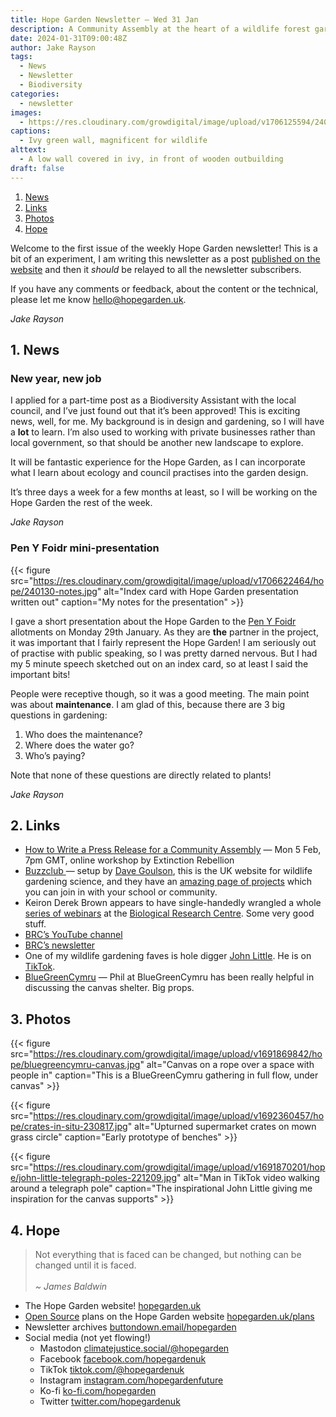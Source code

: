 ```yaml
---
title: Hope Garden Newsletter — Wed 31 Jan
description: A Community Assembly at the heart of a wildlife forest garden 💚 — Green light for a new job and for the Hope Garden
date: 2024-01-31T09:00:48Z
author: Jake Rayson 
tags: 
  - News
  - Newsletter
  - Biodiversity
categories: 
  - newsletter
images: 
  - https://res.cloudinary.com/growdigital/image/upload/v1706125594/240124-ivy-wall.jpg
captions: 
  - Ivy green wall, magnificent for wildlife
alttext: 
  - A low wall covered in ivy, in front of wooden outbuilding 
draft: false
---
```


1. [News](#1-news)
2. [Links](#2-links)
3. [Photos](#3-photos)
4. [Hope](#4-hope)

Welcome to the first issue of the weekly Hope Garden newsletter! This is a bit of an experiment, I am writing this newsletter as a post [published on the website](https://hopegarden.uk/categories/newsletter/) and then it _should_ be relayed to all the newsletter subscribers. 

If you have any comments or feedback, about the content or the technical, please let me know <hello@hopegarden.uk>.

_Jake Rayson_

## 1. News

### New year, new job

I applied for a part-time post as a Biodiversity Assistant with the local council, and I’ve just found out that it’s been approved! This is exciting news, well, for me. My background is in design and gardening, so I will have a **lot** to learn. I’m also used to working with private businesses rather than local government, so that should be another new landscape to explore. 

It will be fantastic experience for the Hope Garden, as I can incorporate what I learn about ecology and council practises into the garden design.

It’s three days a week for a few months at least, so I will be working on the Hope Garden the rest of the week.

_Jake Rayson_

### Pen Y Foidr mini-presentation

{{< figure src="https://res.cloudinary.com/growdigital/image/upload/v1706622464/hope/240130-notes.jpg" alt="Index card with Hope Garden presentation written out" caption="My notes for the presentation" >}}

I gave a short presentation about the Hope Garden to the [Pen Y Foidr](https://ffynnoneresilience.org.uk/penyfoidr/) allotments on Monday 29th January. As they are **the** partner in the project, it was important that I fairly represent the Hope Garden! I am seriously out of practise with public speaking, so I was pretty darned nervous. But I had my 5 minute speech sketched out on an index card, so at least I said the important bits!

People were receptive though, so it was a good meeting. The main point was about **maintenance**. I am glad of this, because there are 3 big questions in gardening:

1. Who does the maintenance?
2. Where does the water go?
3. Who’s paying?

Note that none of these questions are directly related to plants!

_Jake Rayson_

## 2. Links

* [How to Write a Press Release for a Community Assembly](https://actionnetwork.org/events/how-to-write-a-press-release-for-a-community-assembly) — Mon 5 Feb, 7pm GMT, online workshop by Extinction Rebellion
* [Buzzclub ](https://www.thebuzzclub.uk/projects) — setup by [Dave Goulson](https://profiles.sussex.ac.uk/p126217-dave-goulson), this is the UK website for wildlife gardening science, and they have an [amazing page of projects](https://www.thebuzzclub.uk/projects) which you can join in with your school or community.
* Keiron Derek Brown appears to have single-handedly wrangled a whole [series of webinars](https://www.eventbrite.co.uk/cc/entolive-webinars-74679) at the [Biological Research Centre](https://www.brc.ac.uk/). Some very good stuff.
* [BRC’s YouTube channel](https://www.youtube.com/channel/UCbeFlKCmJl3h05j4dc9bu1Q)
* [BRC’s newsletter](https://b82d0787.sibforms.com/serve/MUIFANQ75M8wZoV92VruIGEMocLWM8Oz3sRfVA3-QRJNxv6C6asUmsQPmaxax8Iv_DjYceGLnln_QOjNqyOOIdhf71txinjZXyhM5oYcizSAWTVQwxtmBHI96oAHhUQGsN-NzI31kE7MgF4qolN9IGh9eus343m7w0SQYJnEcV7JwQeMgYl4M7ozLuWvndADz3P_j6sVitwkn08X)
* One of my wildlife gardening faves is hole digger [John Little](https://www.grassroofcompany.co.uk/). He is on [TikTok](https://www.tiktok.com/@grassroofco).
* [BlueGreenCymru](https://www.bluegreencymru.com/) — Phil at BlueGreenCymru has been really helpful in discussing the canvas shelter. Big props.

## 3. Photos

{{< figure src="https://res.cloudinary.com/growdigital/image/upload/v1691869842/hope/bluegreencymru-canvas.jpg" alt="Canvas on a rope over a space with people in" caption="This is a BlueGreenCymru gathering in full flow, under canvas" >}}

{{< figure src="https://res.cloudinary.com/growdigital/image/upload/v1692360457/hope/crates-in-situ-230817.jpg" alt="Upturned supermarket crates on mown grass circle" caption="Early prototype of benches" >}}

{{< figure src="https://res.cloudinary.com/growdigital/image/upload/v1691870201/hope/john-little-telegraph-poles-221209.jpg" alt="Man in TikTok video walking around a telegraph pole" caption="The inspirational John Little giving me inspiration for the canvas supports" >}}

## 4. Hope

>  Not everything that is faced can be changed, but nothing can be changed until it is faced.<br><br>_~ James Baldwin_

* The Hope Garden website! [hopegarden.uk](https://hopegarden.uk)
* [Open Source](https://en.wikipedia.org/wiki/Open_source) plans on the Hope Garden website [hopegarden.uk/plans](https://hopegarden.uk/plans)
* Newsletter archives [buttondown.email/hopegarden](https://buttondown.email/hopegarden)
* Social media (not yet flowing!)
  * Mastodon [climatejustice.social/@hopegarden](https://climatejustice.social/@hopegarden)
  * Facebook [facebook.com/hopegardenuk](https://facebook.com/hopegardenuk)
  * TikTok [tiktok.com/@hopegardenuk](https://www.tiktok.com/@hopegardenuk)
  * Instagram [instagram.com/hopegardenfuture](https://instagram.com/hopegardenfuture)
  * Ko-fi [ko-fi.com/hopegarden](https://ko-fi.com/hopegarden)
  * Twitter [twitter.com/hopegardenuk](https://twitter.com/hopegardenuk)
